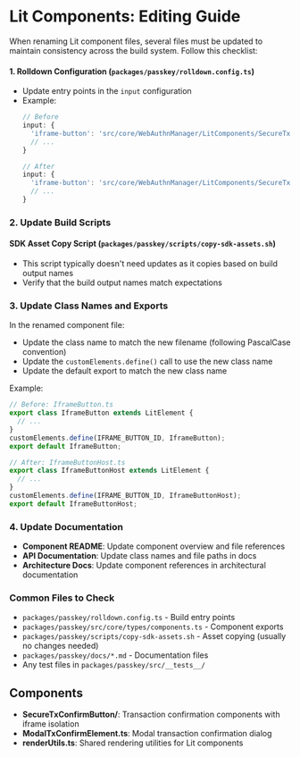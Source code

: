 # Lit Components: Editing Guide

When renaming Lit component files, several files must be updated to maintain consistency across the build system. Follow this checklist:

#### 1. Rolldown Configuration (`packages/passkey/rolldown.config.ts`)
- Update entry points in the `input` configuration
- Example:
  ```typescript
  // Before
  input: {
    'iframe-button': 'src/core/WebAuthnManager/LitComponents/SecureTxConfirmButton/IframeButton.ts',
    // ...
  }

  // After
  input: {
    'iframe-button': 'src/core/WebAuthnManager/LitComponents/SecureTxConfirmButton/IframeButtonHost.ts',
    // ...
  }
  ```

### 2. Update Build Scripts

#### SDK Asset Copy Script (`packages/passkey/scripts/copy-sdk-assets.sh`)
- This script typically doesn't need updates as it copies based on build output names
- Verify that the build output names match expectations


### 3. Update Class Names and Exports

In the renamed component file:
- Update the class name to match the new filename (following PascalCase convention)
- Update the `customElements.define()` call to use the new class name
- Update the default export to match the new class name

Example:
```typescript
// Before: IframeButton.ts
export class IframeButton extends LitElement {
  // ...
}
customElements.define(IFRAME_BUTTON_ID, IframeButton);
export default IframeButton;

// After: IframeButtonHost.ts
export class IframeButtonHost extends LitElement {
  // ...
}
customElements.define(IFRAME_BUTTON_ID, IframeButtonHost);
export default IframeButtonHost;
```

### 4. Update Documentation

- **Component README**: Update component overview and file references
- **API Documentation**: Update class names and file paths in docs
- **Architecture Docs**: Update component references in architectural documentation


### Common Files to Check

- `packages/passkey/rolldown.config.ts` - Build entry points
- `packages/passkey/src/core/types/components.ts` - Component exports
- `packages/passkey/scripts/copy-sdk-assets.sh` - Asset copying (usually no changes needed)
- `packages/passkey/docs/*.md` - Documentation files
- Any test files in `packages/passkey/src/__tests__/`


## Components

- **SecureTxConfirmButton/**: Transaction confirmation components with iframe isolation
- **ModalTxConfirmElement.ts**: Modal transaction confirmation dialog
- **renderUtils.ts**: Shared rendering utilities for Lit components
